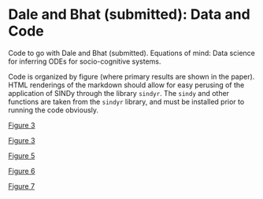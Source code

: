# Dale and Bhat (submitted): Data and Code

Code to go with Dale and Bhat (submitted). Equations of mind: Data science for inferring ODEs for socio-cognitive systems.

Code is organized by figure (where primary results are shown in the paper). HTML renderings of the markdown should allow for easy perusing of the application of SINDy through the library `sindyr`. The `sindy` and other functions are taken from the `sindyr` library, and must be installed prior to running the code obviously.

[Figure 3](https://htmlpreview.github.com/?github.com/racdale/sindyr/blob/master/dale-bhat-materials/Figure_2.html)

[Figure 3](https://htmlpreview.github.com/?github.com/racdale/sindyr/blob/master/dale-bhat-materials/Figure_3.html)

[Figure 5](https://htmlpreview.github.com/?github.com/racdale/sindyr/blob/master/dale-bhat-materials/Figure_5.html)

[Figure 6](https://htmlpreview.github.com/?github.com/racdale/sindyr/blob/master/dale-bhat-materials/Figure_6.html)

[Figure 7](https://htmlpreview.github.com/?github.com/racdale/sindyr/blob/master/dale-bhat-materials/Figure_7.html)
